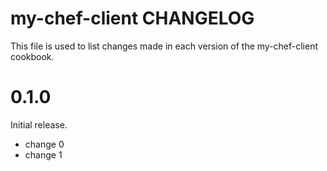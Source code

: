 # my-chef-client CHANGELOG

This file is used to list changes made in each version of the my-chef-client cookbook.

# 0.1.0

Initial release.

- change 0
- change 1

